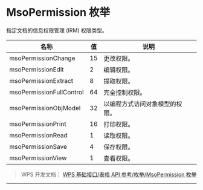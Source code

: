 # MsoPermission 枚举

指定文档的信息权限管理 (IRM) 权限类型。

| 名称                     | 值  | 说明                           |
|--------------------------|-----|--------------------------------|
| msoPermissionChange      | 15  | 更改权限。                     |
| msoPermissionEdit        | 2   | 编辑权限。                     |
| msoPermissionExtract     | 8   | 提取权限。                     |
| msoPermissionFullControl | 64  | 完全控制权限。                 |
| msoPermissionObjModel    | 32  | 以编程方式访问对象模型的权限。 |
| msoPermissionPrint       | 16  | 打印权限。                     |
| msoPermissionRead        | 1   | 读取权限。                     |
| msoPermissionSave        | 4   | 保存权限。                     |
| msoPermissionView        | 1   | 查看权限。                     |

> WPS 开发文档： [WPS 基础接口/表格 API 参考/枚举/MsoPermission 枚举](https://qn.cache.wpscdn.cn/encs/doc/office_v19/topics/WPS%20%E5%9F%BA%E7%A1%80%E6%8E%A5%E5%8F%A3/%E8%A1%A8%E6%A0%BC%20API%20%E5%8F%82%E8%80%83/%E6%9E%9A%E4%B8%BE/MsoPermission%20%E6%9E%9A%E4%B8%BE.html)

------------------------------------------------------------------------
